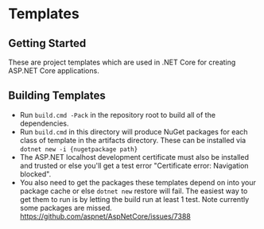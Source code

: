 # Templates

## Getting Started
These are project templates which are used in .NET Core for creating ASP.NET Core applications.

## Building Templates
- Run `build.cmd -Pack` in the repository root to build all of the dependencies.
- Run `build.cmd` in this directory will produce NuGet packages for each class of template in the artifacts directory. These can be installed via `dotnet new -i {nugetpackage path}`
- The ASP.NET localhost development certificate must also be installed and trusted or else you'll get a test error "Certificate error: Navigation blocked".
- You also need to get the packages these templates depend on into your package cache or else `dotnet new` restore will fail. The easiest way to get them to run is by letting the build run at least 1 test. Note currently some packages are missed. https://github.com/aspnet/AspNetCore/issues/7388